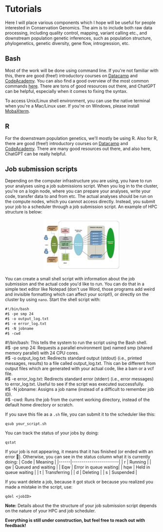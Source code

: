 # Tutorials

Here I will place various components which I hope will be useful for people interested in Conservation Genomics. The aim is to include both raw data processing, including quality control, mapping, variant calling etc., and downstream population genetic inferences, such as population structure, phylogenetics, genetic diversity, gene flow, introgression, etc. 

## Bash

Most of the work will be done using command line. If you're not familiar with this, there are good (free!) introductory courses on [Datacamp](https://app.datacamp.com/learn/courses/introduction-to-bash-scripting]) and [CodeAcademy](https://www.codecademy.com/learn/learn-the-command-line). You can also find a good overview of the most common commands [here](https://ryanstutorials.net/linuxtutorial/navigation.php). There are tons of good resources out there, and ChatGPT can be helpful, especially when it comes to fixing the syntax.

To access Unix/Linux shell environment, you can use the native terminal when you're a Mac/Linux user. If you're on Windows, please install [MobaXterm](https://mobaxterm.mobatek.net/).

## R

For the downstream population genetics, we'll mostly be using R. Also for R, there are good (free!) introductory courses on [Datacamp](https://app.datacamp.com/learn/courses/free-introduction-to-r) and [CodeAcademy](https://www.codecademy.com/learn/learn-r). There are many good resources out there, and also here, ChatGPT can be really helpful.

## Job submission scripts

Depending on the computer infrastructure you are using, you have to run your analyses using a job submissions script. When you log in to the cluster, you're on a login node, where you can prepare your analyses, write your code, transfer data to and from etc. The actual analyses should be run on the compute nodes, which you cannot access directly. Instead, you submit your job to a scheduler through a job submission script. An example of HPC structure is below:  
<div align="center">
  <img src="Images/server_structure.png" alt="pakeeza" width="50%">
</div>

You can create a small shell script with information about the job submission and the actual code you'd like to run. You can do that in a simple text editor like Notepad (don't use Word, those programs add weird and invisible formatting which can affect your script!), or directly on the cluster by using `nano`. Start the shell script with:
```
#!/bin/bash 
#$ -pe smp 24 
#$ -o output_log.txt 
#$ -e error_log.txt
#$ -N jobname
#$ -cwd
```

#!/bin/bash: This tells the system to run the script using the Bash shell.  
#$ -pe smp 24: Requests a parallel environment (pe) named smp (shared memory parallel) with 24 CPU cores.  
#$ -o output_log.txt: Redirects standard output (stdout) (i.e., printed messages, results) to a file called output_log.txt. This can be different from output files which are generated with your actual code, like a bam or a vcf file.  
#$ -e error_log.txt: Redirects standard error (stderr) (i.e., error messages) to error_log.txt. Useful to see if the script was executed successfully.  
#$ -N jobname: Assigns a job name (instead of a difficult to remember job ID).  
#$ -cwd: Runs the job from the current working directory, instead of the default home directory or scratch.  

If you save this file as a `.sh` file, you can submit it to the scheduler like this:
```
qsub your_script.sh
```

You can track the status of your jobs by doing:
```
qstat
```

If your job is not appearing, it means that it has finished (or ended with an error :grimacing:). Otherwise, you can see in the status column what it is currently doing:
| Code | Meaning               |
|------|------------------------|
| r    | Running               |
| qw   | Queued and waiting    |
| Eqw  | Error in queue waiting|
| hqw  | Held in queue waiting |
| t    | Transferring          |
| d    | Deleting              |
| s    | Suspended             |

If you want delete a job, because it got stuck or because you realized you made a mistake in the script, use:
```
qdel <jobID>
```

**Note:** Details about the the structure of your job submission script depends on the nature of your HPC and job scheduler.

**Everything is still under construction, but feel free to reach out with feedback!**
